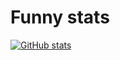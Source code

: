 # Funny stats
[![GitHub stats](https://github-readme-stats.vercel.app/api?username=piercirocaliandro&count_private=true)](https://github.com/anuraghazra/github-readme-stats)
